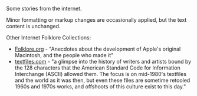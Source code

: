 Some stories from the internet.

Minor formatting or markup changes are occasionally applied, but the text content is unchanged.

Other Internet Folklore Collections:

- [Folklore.org](folklore.org) - "Anecdotes about the development of Apple's original Macintosh, and the people who made it"
- [textfiles.com](http://textfiles.com/directory.html) - "a glimpse into the history of writers and artists bound by the 128 characters that the American Standard Code for Information Interchange (ASCII) allowed them. The focus is on mid-1980's textfiles and the world as it was then, but even these files are sometime retooled 1960s and 1970s works, and offshoots of this culture exist to this day."